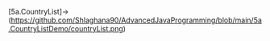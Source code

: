 [5a.CountryList]->(https://github.com/Shlaghana90/AdvancedJavaProgramming/blob/main/5a.CountryListDemo/countryList.png)

